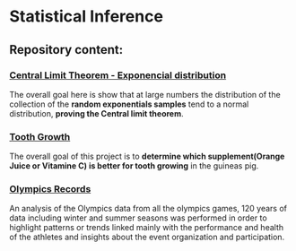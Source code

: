 Statistical Inference
================

## Repository content:

### [Central Limit Theorem - Exponencial distribution](https://github.com/CDopazo/Project_portfolio/tree/master/R/Statistical%20Inference/Exponencial_distribution/README.md)

The overall goal here is show that at large numbers the distribution of
the collection of the **random exponentials samples** tend to a normal
distribution, **proving the Central limit theorem**.

### [Tooth Growth](https://github.com/CDopazo/Project_portfolio/tree/master/R/Statistical%20Inference/Tooth_growth/README.md)

The overall goal of this project is to **determine which
supplement(Orange Juice or Vitamine C) is better for tooth growing** in
the guineas pig.

### [Olympics Records](https://github.com/CDopazo/Project_portfolio/blob/master/R/Statistical%20Inference/Olympics_records/README.md)

An analysis of the Olympics data from all the olympics games, 120 years of data including winter and summer seasons was performed in order to highlight patterns or trends linked mainly with the performance and health of the athletes and insights about the event organization and participation.
